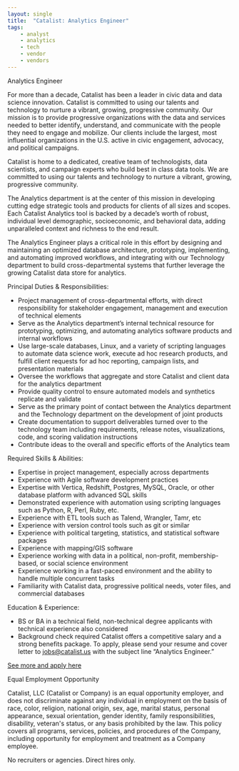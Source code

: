 ```yaml
---
layout: single
title:  "Catalist: Analytics Engineer"
tags: 
    - analyst
    - analytics
    - tech
    - vendor
    - vendors
---
```


Analytics Engineer 

For more than a decade, Catalist has been a leader in civic data and data science innovation. Catalist is committed to using our talents and technology to nurture a vibrant, growing, progressive community. Our mission is to provide progressive organizations with the data and services needed to better identify, understand, and communicate with the people they need to engage and mobilize. Our clients include the largest, most influential organizations in the U.S. active in civic engagement, advocacy, and political campaigns.

Catalist is home to a dedicated, creative team of technologists, data scientists, and campaign experts who build best in class data tools. We are committed to using our talents and technology to nurture a vibrant, growing, progressive community. 

The Analytics department is at the center of this mission in developing cutting edge strategic tools and products for clients of all sizes and scopes. Each Catalist Analytics tool is backed by a decade’s worth of robust, individual level demographic, socioeconomic, and behavioral data, adding unparalleled context and richness to the end result.

The Analytics Engineer plays a critical role in this effort by designing and maintaining an optimized database architecture, prototyping, implementing, and automating improved workflows, and integrating with our Technology department to build cross-departmental systems that further leverage the growing Catalist data store for analytics.

Principal Duties & Responsibilities:

* Project management of cross-departmental efforts, with direct responsibility for stakeholder engagement, management and execution of technical elements
* Serve as the Analytics department’s internal technical resource for prototyping, optimizing, and automating analytics software products and internal workflows
* Use large-scale databases, Linux, and a variety of scripting languages to automate data science work, execute ad hoc research products, and fulfill client requests for ad hoc reporting, campaign lists, and presentation materials
* Oversee the workflows that aggregate and store Catalist and client data for the analytics department
* Provide quality control to ensure automated models and synthetics replicate and validate
* Serve as the primary point of contact between the Analytics department and the Technology department on the development of joint products
* Create documentation to support deliverables turned over to the technology team including requirements, release notes, visualizations, code, and scoring validation instructions
* Contribute ideas to the overall and specific efforts of the Analytics team

Required Skills & Abilities:
* Expertise in project management, especially across departments
* Experience with Agile software development practices
* Expertise with Vertica, Redshift, Postgres, MySQL, Oracle, or other database platform with advanced SQL skills
* Demonstrated experience with automation using scripting languages such as Python, R, Perl, Ruby, etc.
* Experience with ETL tools such as Talend, Wrangler, Tamr, etc
* Experience with version control tools such as git or similar
* Experience with political targeting, statistics, and statistical software packages
* Experience with mapping/GIS software
* Experience working with data in a political, non-profit, membership-based, or social science environment
* Experience working in a fast-paced environment and the ability to handle multiple concurrent tasks
* Familiarity with Catalist data, progressive political needs, voter files, and commercial databases

Education & Experience:
* BS or BA in a technical field, non-technical degree applicants with technical experience also considered
* Background check required
Catalist offers a competitive salary and a strong benefits package. To apply, please send your resume and cover letter to jobs@catalist.us  with the subject line “Analytics Engineer.”

[See more and apply here](https://catalist.us/about/careers/analytics-engineer/)

Equal Employment Opportunity

Catalist, LLC (Catalist or Company) is an equal opportunity employer, and does not discriminate against any individual in employment on the basis of race, color, religion, national origin, sex, age, marital status, personal appearance, sexual orientation, gender identity, family responsibilities, disability, veteran's status, or any basis prohibited by the law. This policy covers all programs, services, policies, and procedures of the Company, including opportunity for employment and treatment as a Company employee.

No recruiters or agencies. Direct hires only.
